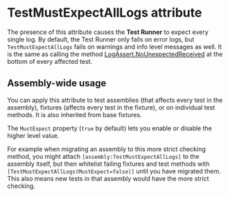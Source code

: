 # TestMustExpectAllLogs attribute

The presence of this attribute causes the **Test Runner** to expect every single log. By default, the Test Runner only
fails on error logs, but `TestMustExpectAllLogs` fails on warnings and info level messages as well. It is the same as
calling the method [LogAssert.NoUnexpectedReceived](./reference-custom-assertion.md#static-methods) at the bottom of
every affected test.

## Assembly-wide usage

You can apply this attribute to test assemblies (that affects every test in the assembly), fixtures (affects every test
in the fixture), or on individual test methods. It is also inherited from base fixtures.

The `MustExpect` property (`true` by default) lets you enable or disable the higher level value.

For example when migrating an assembly to this more strict checking method, you might
attach `[assembly:TestMustExpectAllLogs]` to the assembly itself, but then whitelist failing fixtures and test methods
with `[TestMustExpectAllLogs(MustExpect=false)]` until you have migrated them. This also means new tests in that
assembly would have the more strict checking.
